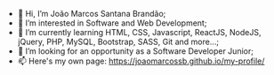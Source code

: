 - 👋 Hi, I’m João Marcos Santana Brandão;
- 👀 I’m interested in Software and Web Development;
- 🌱 I’m currently learning HTML, CSS, Javascript, ReactJS, NodeJS, jQuery, PHP, MySQL, Bootstrap, SASS, Git and more...;
- 💞️ I’m looking for an opportunity as a Software Developer Junior;
- 📫 Here's my own page: https://joaomarcossb.github.io/my-profile/
